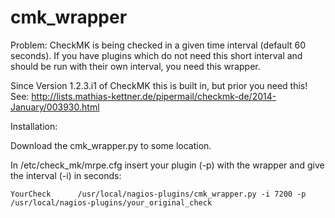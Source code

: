 cmk_wrapper
===========

Problem: CheckMK is being checked in a given time interval (default 60 seconds). If you have plugins which do not need this short interval and should be run with their own interval, you need this wrapper. 

Since Version 1.2.3.i1 of CheckMK this is built in, but prior you need this!
See:  http://lists.mathias-kettner.de/pipermail/checkmk-de/2014-January/003930.html

Installation:

 Download the cmk_wrapper.py to some location.

 In /etc/check_mk/mrpe.cfg insert your plugin (-p) with the wrapper and give the interval (-i) in seconds:

 ```
 YourCheck		/usr/local/nagios-plugins/cmk_wrapper.py -i 7200 -p /usr/local/nagios-plugins/your_original_check
 ```


